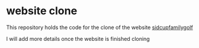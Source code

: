 # website clone

This repository holds the code for the clone of the website [sidcupfamilygolf](sidcupfamilygolf.com)

I will add more details once the website is finished cloning
